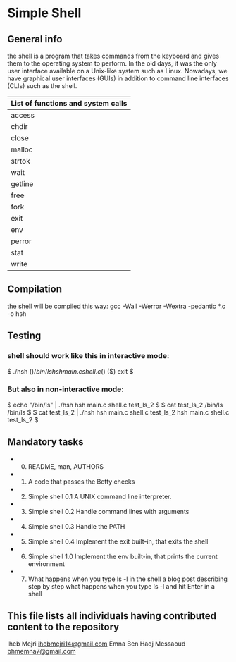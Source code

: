 # Simple Shell

## General info
the shell is a program that takes commands from the keyboard and gives them to the operating system to perform.
In the old days, it was the only user interface available on a Unix-like system such as Linux.
Nowadays, we have graphical user interfaces (GUIs) in addition to command line interfaces (CLIs) such as the shell.

|  List of functions and system calls |
| ------------------------------------- |
|  access |
|  chdir |
|  close |
|  malloc |
|  strtok |
|  wait |
|  getline |
|  free |
|  fork |
|  exit |
|  env |
|  perror |
|  stat |
|  write |

## Compilation
the shell will be compiled this way:
gcc -Wall -Werror -Wextra -pedantic *.c -o hsh

## Testing
### shell should work like this in interactive mode:
$ ./hsh
($) /bin/ls
hsh main.c shell.c
($)
($) exit
$

### But also in non-interactive mode:
$ echo "/bin/ls" | ./hsh
hsh main.c shell.c test_ls_2
$
$ cat test_ls_2
/bin/ls
/bin/ls
$
$ cat test_ls_2 | ./hsh
hsh main.c shell.c test_ls_2
hsh main.c shell.c test_ls_2
$

## Mandatory tasks
* 0. README, man, AUTHORS
* 1. A code that passes the Betty checks
* 2. Simple shell 0.1
 A UNIX command line interpreter.
* 3. Simple shell 0.2
 Handle command lines with arguments
* 4. Simple shell 0.3
 Handle the PATH
* 5. Simple shell 0.4
 Implement the exit built-in, that exits the shell
* 6. Simple shell 1.0
 Implement the env built-in, that prints the current environment
* 7. What happens when you type ls -l in the shell 
a blog post describing step by step what happens when you type ls -l and hit Enter in a shell
## This file lists all individuals having contributed content to the repository
Iheb Mejri <ihebmejri14@gmail.com>
Emna Ben Hadj Messaoud <bhmemna7@gmail.com>

